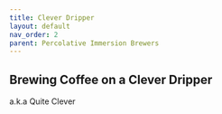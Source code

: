 ```yaml
---
title: Clever Dripper
layout: default
nav_order: 2
parent: Percolative Immersion Brewers
---
```


## Brewing Coffee on a Clever Dripper
a.k.a Quite Clever
